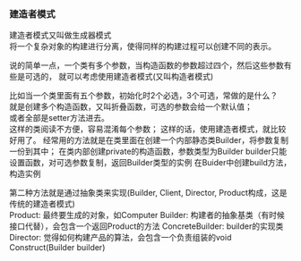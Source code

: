 ### 建造者模式
建造者模式又叫做生成器模式\
将一个复杂对象的构建进行分离，使得同样的构建过程可以创建不同的表示。

说的简单一点，一个类有多个参数，当构造函数的参数超过四个，然后这些参数有些是可选的，
就可以考虑使用建造者模式(又叫构造者模式)

比如当一个类里面有五个参数，初始化时2个必选，3个可选，常做的是什么？\
就是创建多个构造函数，又叫折叠函数，可选的参数会给一个默认值；\
或者全部是setter方法进去。\
这样的类阅读不方便，容易混淆每个参数；
这样的话，使用建造者模式，就比较好用了。
经常用的方法就是在类里面在创建一个内部静态类Builder，将参数复制一份到其中；
在类内部创建private的构造函数，参数类型为Builder
builder只能设置函数，对可选参数复制，返回Builder类型的实例
在Buider中创建build方法，构造实例

第二种方法就是通过抽象类来实现(Builder, Client, Director, Product构成，这是传统的建造者模式)\
Product: 最终要生成的对象，如Computer
Builder: 构建者的抽象基类（有时候接口代替），会包含一个返回Product的方法
ConcreteBuilder: builder的实现类
Director: 觉得如何构建产品的算法，会包含一个负责组装的void Construct(Builder builder)